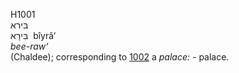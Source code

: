 <body>
  <p>H1001<br>  בּירא  <br> בִּירָא  ‎  bı̂yrâ‘  <br><i>bee-raw‘ </i><br>(Chaldee); corresponding to <a href="h1002.htm">1002</a>  a <i>palace: - </i>palace.<br></p>
 </body>